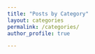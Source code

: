 ```yaml
---
title: "Posts by Category"
layout: categories
permalink: /categories/
author_profile: true

---
```

